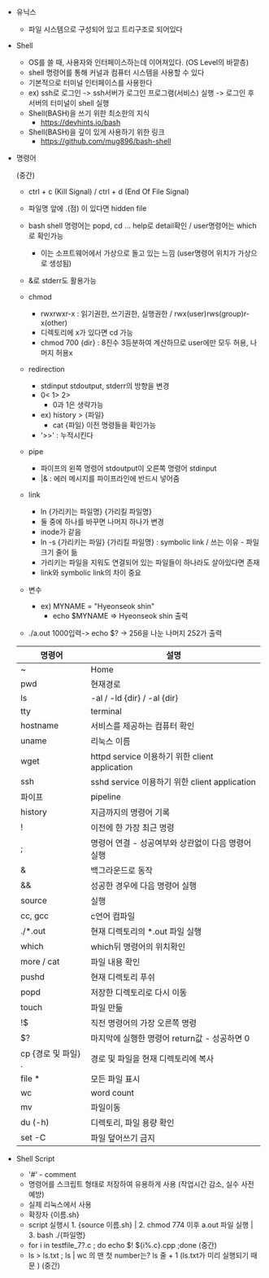 - 유닉스
    - 파일 시스템으로 구성되어 있고 트리구조로 되어있다
- Shell
    - OS를 쓸 때, 사용자와 인터페이스하는데 이어져있다. (OS Level의 바깥층)
    - shell 명령어를 통해 커널과 컴퓨터 시스템을 사용할 수 있다
    - 기본적으로 터미널 인터페이스를 사용한다
    - ex) ssh로 로그인 -> ssh서버가 로그인 프로그램(서비스) 실행 -> 로그인 후 서버의 터미널이 shell 실행
    - Shell(BASH)을 쓰기 위한 최소한의 지식
        - https://devhints.io/bash
    - Shell(BASH)을 깊이 있게 사용하기 위한 링크
        - https://github.com/mug896/bash-shell


- 명령어

    (중간)
    - ctrl + c (Kill Signal) / ctrl + d (End Of File Signal)
    - 파일명 앞에 .(점) 이 있다면 hidden file
    - bash shell 명령어는 popd, cd ...  help로 detail확인 / user명령어는 which로 확인가능
        - 이는 소프트웨어에서 가상으로 돌고 있는 느낌 (user명령어 위치가 가상으로 생성됨)
    - &로 stderr도 활용가능
    - chmod
        - rwxrwxr-x : 읽기권한, 쓰기권한, 실행권한 / rwx(user)rws(group)r-x(other)
        - 디렉토리에 x가 있다면 cd 가능
        - chmod 700 {dir} : 8진수 3등분하여 계산하므로 user에만 모두 허용, 나머지 허용x
    - redirection
        - stdinput stdoutput, stderr의 방향을 변경
        - 0< 1> 2>
            - 0과 1은 생략가능
        - ex) history > {파일}
            - cat {파일} 이전 명령들을 확인가능
        - '>>' : 누적시킨다

    - pipe
        - 파이프의 왼쪽 명령어 stdoutput이 오른쪽 명령어 stdinput
        - |& : 에러 메시지를 파이프라인에 반드시 넣어줌

    - link
        - ln {가리키는 파일명} {가리킬 파일명}
        - 둘 중에 하나를 바꾸면 나머지 하나가 변경
        - inode가 같음
        - ln -s {가리키는 파일} {가리킬 파일명} : symbolic link / 쓰는 이유 - 파일크기 줄어 듦
        - 가리키는 파일을 지워도 연결되어 있는 파일들이 하나라도 살아있다면 존재
        - link와 symbolic link의 차이 중요

    - 변수
        - ex) MYNAME = "Hyeonseok shin"
            - echo $MYNAME => Hyeonseok shin 출력

    - ./a.out 1000입력-> echo $? -> 256을 나눈 나머지 252가 출력

    |명령어|설명|
    |------|---|
    |~|Home|
    |pwd|현재경로|
    |ls |-al / -ld {dir} / -al {dir}|
    |tty|terminal|
    |hostname|서비스를 제공하는 컴퓨터 확인|
    |uname|리눅스 이름|
    |wget|httpd service 이용하기 위한 client application|
    |ssh|sshd service 이용하기 위한 client application|
    | 파이프 |pipeline |
    |history|지금까지의 명령어 기록|
    |!|이전에 한 가장 최근 명령|
    |;| 명령어 연결 - 성공여부와 상관없이 다음 명령어 실행|
    |&| 백그라운드로 동작|
    |&&| 성공한 경우에 다음 명령어 실행|
    |source| 실행|
    |cc, gcc| c언어 컴파일 |
    |./*.out| 현재 디렉토리의 *.out 파일 실행|
    |which | which뒤 명령어의 위치확인|
    |more / cat| 파일 내용 확인|
    |pushd| 현재 디렉토리 푸쉬|
    |popd| 저장한 디렉토리로 다시 이동|
    |touch| 파일 만듦|
    |!$| 직전 명령어의 가장 오른쪽 명령|
    |$?| 마지막에 실행한 명령어 return값 - 성공하면 0|
    |cp {경로 및 파일} .| 경로 및 파일을 현재 디렉토리에 복사|
    |file *|모든 파일 표시|
    |wc| word count|
    |mv| 파일이동 |
    |du (-h)| 디렉토리, 파일 용량 확인|
    |set -C|파일 덮어쓰기 금지|


- Shell Script
    - '#' - comment
    - 명령어를 스크립트 형태로 저장하여 유용하게 사용 (작업시간 감소, 실수 사전 예방)
    - 실제 리눅스에서 사용
    - 확장자 {이름.sh}
    - script 실행시 1. {source 이름.sh} | 2. chmod 774 이후 a.out 파일 실행 | 3. bash ./{파일명}
    - for i in testfile_7?.c ; do echo $! ${i%.c}.cpp ;done (중간)  
    - ls > ls.txt ; ls | wc 의 맨 첫 number는? ls 줄 + 1 (ls.txt가 미리 실행되기 때문 ) (중간)